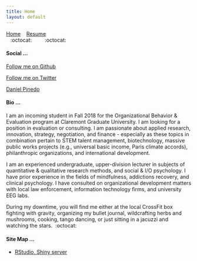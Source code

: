 ```yaml
---
title: Home
layout: default
---
```

[Home](/index) &nbsp;&nbsp; [Resume](/resume) <br />
&nbsp;&nbsp;&nbsp;:octocat:&nbsp;&nbsp;&nbsp;&nbsp;&nbsp;&nbsp;&nbsp;&nbsp;&nbsp;:octocat:

#### Social ...
<script async defer src="https://buttons.github.io/buttons.js"></script>
<a class="github-button" href="https://github.com/dapinedo" data-size="large" aria-label="Follow me on GitHub">Follow me on Github</a>

<a href="https://twitter.com/daniel_a_pinedo" class="twitter-follow-button" data-show-count="false">Follow me on Twitter</a><script async src="//platform.twitter.com/widgets.js" charset="utf-8"></script>

<script type="text/javascript" src="https://platform.linkedin.com/badges/js/profile.js" async defer></script>
<div class="LI-profile-badge"  data-version="v1" data-size="medium" data-locale="en_US" data-type="horizontal" data-theme="dark" data-vanity="danielpinedo"><a class="LI-simple-link" href='https://www.linkedin.com/in/danielpinedo?trk=profile-badge'>Daniel Pinedo</a></div>

#### Bio ...

I am an incoming student in Fall 2018 for the Organizational Behavior & Evaluation program at Claremont Graduate University. I am looking for a position in evaluation or consulting. I am passionate about applied research, innovation, strategy, negotiation, and finance - especially as these topics in combination pertain to STEM talent management, biotechnology, massive public works projects (e.g., universal basic income, Paris climate accords), philanthropic organizations, and international development.

I am an experienced undergraduate, upper-division lecturer in subjects of quantitative & qualitative research methods, and social & I/O psychology. I have prior experience in the fields of mindfulness, addictions recovery, and clinical psychology. I have consulted on organizational development matters with local law enforcement, information technology firms, and university EEG labs.

During my downtime, you will find me either at the local CrossFit box fighting with gravity, organizing my bullet journal, wildcrafting herbs and mushrooms, cooking, tango dancing, or just sitting in a jacuzzi and watching the stars. &nbsp;:octocat:

#### Site Map ...

* [RStudio, Shiny server](http://r.pinedo.org)
